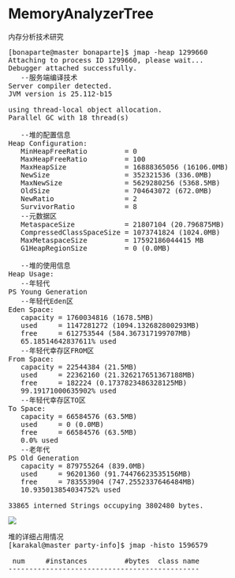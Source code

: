 # MemoryAnalyzerTree
内存分析技术研究

<pre>
[bonaparte@master bonaparte]$ jmap -heap 1299660
Attaching to process ID 1299660, please wait...
Debugger attached successfully.
   --服务端编译技术
Server compiler detected.
JVM version is 25.112-b15

using thread-local object allocation.
Parallel GC with 18 thread(s)

   --堆的配置信息
Heap Configuration:
   MinHeapFreeRatio         = 0
   MaxHeapFreeRatio         = 100
   MaxHeapSize              = 16888365056 (16106.0MB)
   NewSize                  = 352321536 (336.0MB)
   MaxNewSize               = 5629280256 (5368.5MB)
   OldSize                  = 704643072 (672.0MB)
   NewRatio                 = 2
   SurvivorRatio            = 8
   --元数据区
   MetaspaceSize            = 21807104 (20.796875MB)
   CompressedClassSpaceSize = 1073741824 (1024.0MB)
   MaxMetaspaceSize         = 17592186044415 MB
   G1HeapRegionSize         = 0 (0.0MB)
   
   --堆的使用信息
Heap Usage:
   --年轻代
PS Young Generation
   --年轻代Eden区
Eden Space:
   capacity = 1760034816 (1678.5MB)
   used     = 1147281272 (1094.132682800293MB)
   free     = 612753544 (584.367317199707MB)
   65.18514642837611% used
   --年轻代幸存区FROM区
From Space:
   capacity = 22544384 (21.5MB)
   used     = 22362160 (21.326217651367188MB)
   free     = 182224 (0.1737823486328125MB)
   99.19171000635902% used
   --年轻代幸存区TO区
To Space:
   capacity = 66584576 (63.5MB)
   used     = 0 (0.0MB)
   free     = 66584576 (63.5MB)
   0.0% used
   --老年代
PS Old Generation
   capacity = 879755264 (839.0MB)
   used     = 96201360 (91.74476623535156MB)
   free     = 783553904 (747.2552337646484MB)
   10.935013854034752% used

33865 interned Strings occupying 3802480 bytes.
</pre>

![](https://i.imgur.com/CX8vIUM.png)

<pre>
堆的详细占用情况
[karakal@master party-info]$ jmap -histo 1596579

 num     #instances         #bytes  class name
----------------------------------------------

</pre>
